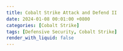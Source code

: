 ```yaml
---
title: Cobalt Strike Attack and Defend II
date: 2024-01-08 00:01:00 +0800
categories: [Cobalt Strike]
tags: [Defensive Security, Cobalt Strike]
render_with_liquid: false
---
```


<!--

<img alt="image" src="../images/image12.jpeg" height="50%" width="80%" style="display: block; margin: 0 auto;">
<img alt="image" src="../images/image13.jpeg" height="50%" width="80%" style="display: block; margin: 0 auto;">
<img alt="image" src="../images/image14.jpeg" height="50%" width="80%" style="display: block; margin: 0 auto;">
<img alt="image" src="../images/image15.jpeg" height="50%" width="80%" style="display: block; margin: 0 auto;">
<img alt="image" src="../images/image16.png" height="50%" width="80%" style="display: block; margin: 0 auto;">
<img alt="image" src="../images/image17.jpeg" height="50%" width="80%" style="display: block; margin: 0 auto;">
<img alt="image" src="../images/image18.jpeg" height="50%" width="80%" style="display: block; margin: 0 auto;">
<img alt="image" src="../images/image19.jpeg" height="50%" width="80%" style="display: block; margin: 0 auto;">
<img alt="image" src="../images/image20.jpeg" height="50%" width="80%" style="display: block; margin: 0 auto;">
<img alt="image" src="../images/image21.jpeg" height="50%" width="80%" style="display: block; margin: 0 auto;">
<img alt="image" src="../images/image22.jpeg" height="50%" width="80%" style="display: block; margin: 0 auto;">
<img alt="image" src="../images/image23.png" height="50%" width="80%" style="display: block; margin: 0 auto;">

<img alt="image" src="../images/image27.jpeg" height="50%" width="80%" style="display: block; margin: 0 auto;">
<img alt="image" src="../images/image28.png" height="50%" width="80%" style="display: block; margin: 0 auto;">
<img alt="image" src="../images/image29.jpeg" height="50%" width="80%" style="display: block; margin: 0 auto;">
<img alt="image" src="../images/image30.jpeg"height="50%" width="80%" style="display: block; margin: 0 auto;">
<img alt="image" src="../images/image31.png" height="50%" width="80%" style="display: block; margin: 0 auto;">
<img alt="image" src="../images/image32.png" height="50%" width="80%" style="display: block; margin: 0 auto;">
<img alt="image" src="../images/image33.png" height="50%" width="80%" style="display: block; margin: 0 auto;">

<div style="display: flex; justify-content: center; width: 100%; max-width: 1200px;gap:10px;">
    <img alt="image" src="../images/image37.png" style="max-width: 100%; height: auto; object-fit: contain; display: block; margin: 0 auto;">
    <img alt="image" src="../images/image38.png" style="max-width: 100%; height: auto; object-fit: contain; display: block; margin: 0 auto;">
    <img alt="image" src="../images/image39.png" style="max-width: 100%; height: auto; object-fit: contain; display: block; margin: 0 auto;">
</div>

<img alt="image" src="../images/image40.jpeg" height="50%" width="80%" style="display: block; margin: 0 auto;">
<img alt="image" src="../images/image41.jpeg" height="50%" width="80%" style="display: block; margin: 0 auto;">
<img alt="image" src="../images/image42.png" height="50%" width="80%" style="display: block; margin: 0 auto;">
<img alt="image" src="../images/image43.jpeg" height="50%" width="80%" style="display: block; margin: 0 auto;">
<img alt="image" src="../images/image44.jpeg" height="50%" width="80%" style="display: block; margin: 0 auto;">
<img alt="image" src="../images/image45.jpeg" height="50%" width="80%" style="display: block; margin: 0 auto;">
<img alt="image" src="../images/image46.jpeg" height="50%" width="80%" style="display: block; margin: 0 auto;">
<img alt="image" src="../images/image47.jpeg" height="50%" width="80%" style="display: block; margin: 0 auto;">
<img alt="image" src="../images/image48.jpeg" height="50%" width="80%" style="display: block; margin: 0 auto;">
<img alt="image" src="../images/image49.jpeg" height="50%" width="80%" style="display: block; margin: 0 auto;">
>